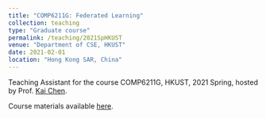 ```yaml
---
title: "COMP6211G: Federated Learning"
collection: teaching
type: "Graduate course"
permalink: /teaching/2021SpHKUST
venue: "Department of CSE, HKUST"
date: 2021-02-01
location: "Hong Kong SAR, China"
---
```


Teaching Assistant for the course COMP6211G, HKUST, 2021 Spring, hosted by Prof. [Kai Chen](https://home.cse.ust.hk/~kaichen/). 

Course materials available [here](https://ising.cse.ust.hk/fl). 
